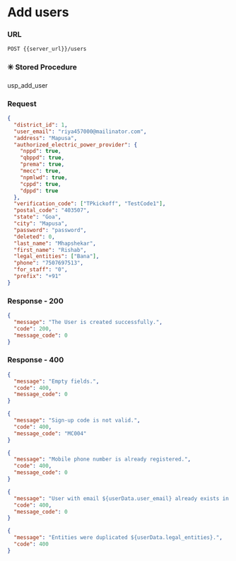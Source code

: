 # Add users

### URL

```:no-line-numbers
POST {{server_url}}/users
```

### :eight_spoked_asterisk: Stored Procedure

<div class="custom-container tip">
<p>usp_add_user</p>
</div>

### Request

```json
{
  "district_id": 1,
  "user_email": "riya457000@mailinator.com",
  "address": "Mapusa",
  "authorized_electric_power_provider": {
    "nppd": true,
    "qbppd": true,
    "prema": true,
    "mecc": true,
    "npmlwd": true,
    "cppd": true,
    "dppd": true
  },
  "verification_code": ["TPkickoff", "TestCode1"],
  "postal_code": "403507",
  "state": "Goa",
  "city": "Mapusa",
  "password": "password",
  "deleted": 0,
  "last_name": "Mhapshekar",
  "first_name": "Rishab",
  "legal_entities": ["Bana"],
  "phone": "7507697513",
  "for_staff": "0",
  "prefix": "+91"
}
```

### Response - 200

```json
{
  "message": "The User is created successfully.",
  "code": 200,
  "message_code": 0
}
```

### Response - 400

<CodeGroup>
<CodeGroupItem title="Empty fields" active>

```json
{
  "message": "Empty fields.",
  "code": 400,
  "message_code": 0
}
```

</CodeGroupItem>
<CodeGroupItem title="Invalid Code">

```json
{
  "message": "Sign-up code is not valid.",
  "code": 400,
  "message_code": "MC004"
}
```

</CodeGroupItem>
<CodeGroupItem title="Existing Phone" active>

```json
{
  "message": "Mobile phone number is already registered.",
  "code": 400,
  "message_code": 0
}
```

</CodeGroupItem>
<CodeGroupItem title="Existing Email">

```json
{
  "message": "User with email ${userData.user_email} already exists in cognito.",
  "code": 400,
  "message_code": 0
}
```

</CodeGroupItem>
<CodeGroupItem title="Duplicate Entites">

```json
{
  "message": "Entities were duplicated ${userData.legal_entities}.",
  "code": 400
}
```

</CodeGroupItem>
</CodeGroup>
